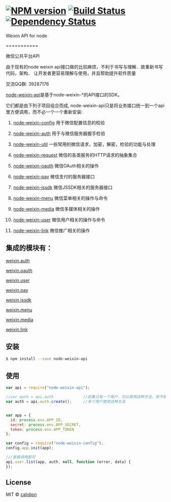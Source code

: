 #  [![NPM version][npm-image]][npm-url] [![Build Status][travis-image]][travis-url] [![Dependency Status][daviddm-image]][daviddm-url]

Weixin API for node

===========

微信公共平台API

由于现有的node weixin api接口做的比较麻烦，不利于书写与理解．故重新书写代码，架构．
让开发者更容易理解与使用，并且帮助提升软件质量

交流QQ群: 39287176

[node-weixin-api](https://github.com/node-weixin/node-weixin-api)是基于node-weixin-*的API接口的SDK。

 它们都是由下列子项目组合而成, node-weixin-api只是将业务接口统一到一个api里方便调用，而不必一个一个重新安装:

 1. [node-weixin-config](https://github.com/node-weixin/node-weixin-config)
    用于微信配置信息的校验

 2. [node-weixin-auth](https://github.com/node-weixin/node-weixin-auth)
    用于与微信服务器握手检验

 3. [node-weixin-util](https://github.com/node-weixin/node-weixin-util)
    一些常用的微信请求，加密，解密，检验的功能与处理

 4. [node-weixin-request](https://github.com/node-weixin/node-weixin-request)
    微信的各类服务的HTTP请求的抽象集合

 5. [node-weixin-oauth](https://github.com/node-weixin/node-weixin-oauth)
    微信OAuth相关的操作

 6. [node-weixin-pay](https://github.com/node-weixin/node-weixin-pay)
    微信支付的服务器接口

 7. [node-weixin-jssdk](https://github.com/node-weixin/node-weixin-jssdk)
    微信JSSDK相关的服务器接口

 8. [node-weixin-menu](https://github.com/node-weixin/node-weixin-menu)
    微信菜单相关的操作与命令

 9. [node-weixin-media](https://github.com/node-weixin/node-weixin-media)
    微信多媒体相关的操作
    
 10. [node-weixin-user](https://github.com/node-weixin/node-weixin-user)
    微信用户相关的操作与命令

 11. [node-weixin-link](https://github.com/node-weixin/node-weixin-link)
    微信推广相关的操作
    
## 集成的模块有：

  [weixin.auth](https://github.com/node-weixin/node-weixin-auth)
  
  [weixin.oauth](https://github.com/node-weixin/node-weixin-oauth)
  
  [weixin.user](https://github.com/node-weixin/node-weixin-user)
  
  [weixin.pay](https://github.com/node-weixin/node-weixin-pay)
  
  [weixin.jssdk](https://github.com/node-weixin/node-weixin-jssdk)
  
  [weixin.menu](https://github.com/node-weixin/node-weixin-menu)
  
  [weixin.media](https://github.com/node-weixin/node-weixin-media)
  
  [weixin.link](https://github.com/node-weixin/node-weixin-link)
  
  
## 安装

```sh
$ npm install --save node-weixin-api
```

## 使用


```js
var api = require("node-weixin-api");

//var auth = api.auth             //如果只有一个用户，可以使用这种方法，但不推荐
var auth = api.auth.create();     //多个用户使用这种方法


var app = {
  id: process.env.APP_ID,
  secret: process.env.APP_SECRET,
  token: process.env.APP_TOKEN
};

var config = require("node-weixin-config");
config.app.init(app);

///直接调用即可
api.user.list(app, auth, null, function (error, data) {
});
```


## License

MIT © [calidion](blog.3gcnbeta.com)


[npm-image]: https://badge.fury.io/js/node-weixin-api.svg
[npm-url]: https://npmjs.org/package/node-weixin-api
[travis-image]: https://travis-ci.org/node-weixin/node-weixin-api.svg?branch=master
[travis-url]: https://travis-ci.org/node-weixin/node-weixin-api
[daviddm-image]: https://david-dm.org/node-weixin/node-weixin-api.svg?theme=shields.io
[daviddm-url]: https://david-dm.org/node-weixin/node-weixin-api
